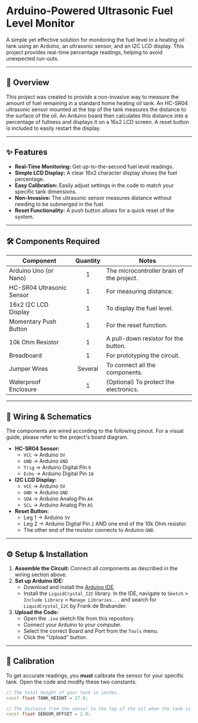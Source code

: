 # Arduino-Powered Ultrasonic Fuel Level Monitor

A simple yet effective solution for monitoring the fuel level in a heating oil tank using an Arduino, an ultrasonic sensor, and an I2C LCD display. This project provides real-time percentage readings, helping to avoid unexpected run-outs.

---

## 🚀 Overview

This project was created to provide a non-invasive way to measure the amount of fuel remaining in a standard home heating oil tank. An HC-SR04 ultrasonic sensor mounted at the top of the tank measures the distance to the surface of the oil. An Arduino board then calculates this distance into a percentage of fullness and displays it on a 16x2 LCD screen. A reset button is included to easily restart the display.

---

## ✨ Features

* **Real-Time Monitoring:** Get up-to-the-second fuel level readings.
* **Simple LCD Display:** A clear 16x2 character display shows the fuel percentage.
* **Easy Calibration:** Easily adjust settings in the code to match your specific tank dimensions.
* **Non-Invasive:** The ultrasonic sensor measures distance without needing to be submerged in the fuel.
* **Reset Functionality:** A push button allows for a quick reset of the system.

---

## 🛠️ Components Required

| Component                 | Quantity | Notes                                      |
| ------------------------- | :------: | ------------------------------------------ |
| Arduino Uno (or Nano)     |    1     | The microcontroller brain of the project.  |
| HC-SR04 Ultrasonic Sensor |    1     | For measuring distance.                    |
| 16x2 I2C LCD Display      |    1     | To display the fuel level.                 |
| Momentary Push Button     |    1     | For the reset function.                    |
| 10k Ohm Resistor          |    1     | A pull-down resistor for the button.       |
| Breadboard                |    1     | For prototyping the circuit.               |
| Jumper Wires              | Several  | To connect all the components.             |
| Waterproof Enclosure      |    1     | (Optional) To protect the electronics.     |

---

## 🔌 Wiring & Schematics

The components are wired according to the following pinout. For a visual guide, please refer to the project's board diagram.

* **HC-SR04 Sensor:**
    * `VCC` -> Arduino `5V`
    * `GND` -> Arduino `GND`
    * `Trig` -> Arduino Digital Pin `9`
    * `Echo` -> Arduino Digital Pin `10`
* **I2C LCD Display:**
    * `VCC` -> Arduino `5V`
    * `GND` -> Arduino `GND`
    * `SDA` -> Arduino Analog Pin `A4`
    * `SCL` -> Arduino Analog Pin `A5`
* **Reset Button:**
    * Leg 1 -> Arduino `5V`
    * Leg 2 -> Arduino Digital Pin `2` AND one end of the 10k Ohm resistor.
    * The other end of the resistor connects to Arduino `GND`.

---

## ⚙️ Setup & Installation

1.  **Assemble the Circuit:** Connect all components as described in the wiring section above.
2.  **Set up Arduino IDE:**
    * Download and install the [Arduino IDE](https://www.arduino.cc/en/software).
    * Install the `LiquidCrystal_I2C` library. In the IDE, navigate to `Sketch` > `Include Library` > `Manage Libraries...` and search for `LiquidCrystal_I2C` by Frank de Brabander.
3.  **Upload the Code:**
    * Open the `.ino` sketch file from this repository.
    * Connect your Arduino to your computer.
    * Select the correct Board and Port from the `Tools` menu.
    * Click the "Upload" button.

---

## 📏 Calibration

To get accurate readings, you **must** calibrate the sensor for your specific tank. Open the code and modify these two constants:

```cpp
// The total height of your tank in inches.
const float TANK_HEIGHT = 27.0;

// The distance from the sensor to the top of the oil when the tank is full (in inches).
const float SENSOR_OFFSET = 2.0;
